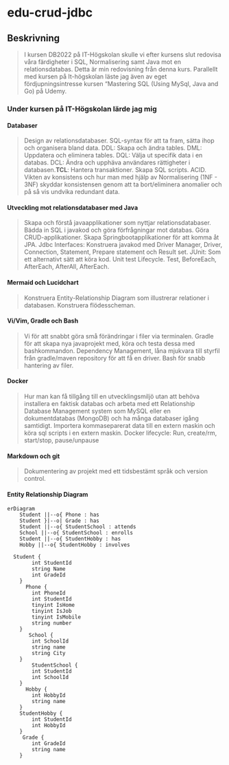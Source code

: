 # edu-crud-jdbc

## Beskrivning

>I kursen DB2022 på IT-Högskolan skulle vi efter kursens slut redovisa våra färdigheter i SQL, Normalisering samt Java mot en relationsdatabas. Detta är min redovisning från denna kurs. Parallellt med kursen på It-högskolan läste jag även av eget fördjupningsintresse kursen “Mastering SQL (Using MySql, Java and Go) på Udemy.

### Under kursen på IT-Högskolan lärde jag mig 

#### Databaser
>Design av relationsdatabaser. SQL-syntax för att ta fram, sätta ihop och organisera bland data. DDL: Skapa och ändra tables. DML: Uppdatera och eliminera tables. DQL: Välja ut specifik data i en databas. DCL: Ändra och upphäva användares rättigheter i databasen.**TCL**: Hantera transaktioner. 
Skapa SQL scripts. ACID. Vikten av konsistens och hur man med hjälp av Normalisering (1NF - 3NF) skyddar konsistensen genom att ta bort/eliminera anomalier och på så vis undvika redundant data.
#### Utveckling mot relationsdatabaser med Java
>Skapa och förstå javaapplikationer som nyttjar relationsdatabaser. Bädda in SQL i javakod och göra förfrågningar mot databas. Göra CRUD-applikationer. Skapa Springbootapplikationer för att komma åt JPA. Jdbc Interfaces: Konstruera javakod med Driver Manager, Driver, Connection, Statement, Prepare statement och Result set. JUnit: Som ett alternativt sätt att köra kod. Unit test Lifecycle. Test, BeforeEach, AfterEach, AfterAll, AfterEach.
#### Mermaid och Lucidchart
>Konstruera Entity-Relationship Diagram som illustrerar relationer i databasen. Konstruera flödesscheman.
#### Vi/Vim, Gradle och Bash 
>Vi för att snabbt göra små förändringar i filer via terminalen. Gradle för att skapa nya javaprojekt med, köra och testa dessa med bashkommandon. Dependency Management, låna mjukvara till styrfil från gradle/maven repository för att få en driver. Bash för snabb hantering av filer. 
#### Docker
>Hur man kan få tillgång till en utvecklingsmiljö utan att behöva installera en faktisk databas och arbeta med ett Relationship Database Management system som MySQL eller en dokumentdatabas (MongoDB) och ha många databaser igång samtidigt. Importera kommaseparerat data till en extern maskin och köra sql scripts i en extern maskin. Docker lifecycle: Run, create/rm, start/stop, pause/unpause
#### Markdown och git
>Dokumentering av projekt med ett tidsbestämt språk och version control. 

####  Entity Relationship Diagram

```mermaid
erDiagram
    Student ||--o{ Phone : has
    Student }|--o| Grade : has
    Student ||--o{ StudentSchool : attends
    School ||--o{ StudentSchool : enrolls
    Student ||--o{ StudentHobby : has
    Hobby ||--o{ StudentHobby : involves

  Student {
        int StudentId
        string Name
        int GradeId
    }
      Phone {
        int PhoneId
        int StudentId
        tinyint IsHome 
        tinyint IsJob
        tinyint IsMobile
        string number
    }
       School {
        int SchoolId
        string name
        string City
    }
        StudentSchool {
        int StudentId
        int SchoolId
    }
      Hobby {
        int HobbyId
        string name
    }
    StudentHobby {
        int StudentId
        int HobbyId
    }
     Grade {
        int GradeId
        string name
    }
```
